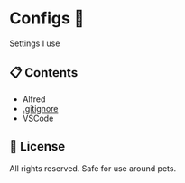# Configs 🔧

Settings I use

## 📋 Contents

* Alfred
* [.gitignore](.gitignore)
* VSCode

## 📜 License

All rights reserved. Safe for use around pets.
